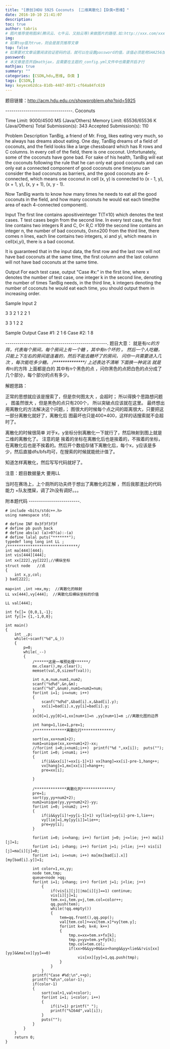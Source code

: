 ```yaml
---
title: "[原创]HDU 5925 Coconuts  [二维离散化]【杂类+思维】"
date: 2016-10-10 21:41:07
description:
toc: true
author: tabris
# 图片推荐使用图床(腾讯云、七牛云、又拍云等)来做图片的路径.如:http://xxx.com/xxx.jpg
img:
# 如果top值为true，则会是首页推荐文章
top: false
# 如果要对文章设置阅读验证密码的话，就可以在设置password的值，该值必须是用SHA256加密后的密码，防止被他人识破
password:
# 本文章是否开启mathjax，且需要在主题的_config.yml文件中也需要开启才行
mathjax: true
summary: ""
categories: [CSDN,hdu,思维, 杂类 ]
tags: [CSDN,]
key: keyece62dca-81db-4487-8971-cf64a84fc619
---
```


题目链接：http://acm.hdu.edu.cn/showproblem.php?pid=5925

---------------------------------.
Coconuts

Time Limit: 9000/4500 MS (Java/Others)    Memory Limit: 65536/65536 K (Java/Others)
Total Submission(s): 343    Accepted Submission(s): 110


Problem Description
TanBig, a friend of Mr. Frog, likes eating very much, so he always has dreams about eating. One day, TanBig dreams of a field of coconuts, and the field looks like a large chessboard which has R rows and C columns. In every cell of the field, there is one coconut. Unfortunately, some of the coconuts have gone bad. For sake of his health, TanBig will eat the coconuts following the rule that he can only eat good coconuts and can only eat a connected component of good coconuts one time(you can consider the bad coconuts as barriers, and the good coconuts are 4-connected, which means one coconut in cell (x, y) is connected to (x - 1, y), (x + 1, y), (x, y + 1), (x, y - 1).

Now TanBig wants to know how many times he needs to eat all the good coconuts in the field, and how many coconuts he would eat each time(the area of each 4-connected component).


Input
The first line contains apositiveinteger T(T≤10) which denotes the test cases. T test cases begin from the second line. In every test case, the first line contains two integers R and C, 0< R,C ≤109 the second line contains an integer n, the number of bad coconuts, 0≤n≤200 from the third line, there comes n lines, each line contains two integers, xi and yi, which means in cell(xi,yi), there is a bad coconut.

It is guaranteed that in the input data, the first row and the last row will not have bad coconuts at the same time, the first column and the last column will not have bad coconuts at the same time.


Output
For each test case, output "Case #x:" in the first line, where x denotes the number of test case, one integer k in the second line, denoting the number of times TanBig needs, in the third line, k integers denoting the number of coconuts he would eat each time, you should output them in increasing order.


Sample Input
2

3 3
2
1 2
2 1

3 3
1
2 2


Sample Output
Case #1:
2
1 6
Case #2:
1
8

 --------------------------------------------------.
 题目大意：
 就是有r*c的方阵，代表每个房间，每个房间上有一个糖 ，其中有n个坏的 。
 然后一个人吃糖，只能上下左右的房间是连着的，然后不能去糖坏了的房间，
 问你一共需要进入几次 ，每次能吃多少糖。
/**************/
上述表达不清晰
下面换一种说法
就是有r*c的方阵  上面都是白的 其中有n个黑色的点  ，问你黑色的点把白色的点分成了几个部分，每个部分的点有多少。

解题思路：

正常的思想就应该是搜索了，但是奈何图太大 ，会超时；
所以得换个思路想问题 ，
图虽然很大 ，但是黑色的点只有200个，
所以突破点应该就在这里。
最终想出用离散化的方法解决这个问题，；
图很大的时候每个点之间的距离很大，只要把这一部分离散化就好了，离散化后 图最坏也只是400*400，这样的话搜索就不会超时了。

离散化的时候很简单 对于x，y坐标分别离散化一下就行了，然后映射到图上就是二维的离散化了。
注意的是  挨着的坐标在离散化后也是挨着的，不挨着的坐标，在离散化后也是不挨着的。然后开个数组存储下离散化后，每个x，y应该是多少，然后直接dfs/bfs均可，在搜索的时候就能统计值了。

知道怎样离散化，然后写写代码就好了。

注意：题目数据量大  要用LL


当时在赛场上，上个厕所的功夫终于想出了离散化的正解 ，然后我那渣比的代码能力 +队友搅屎，调了2h没有调好。。。



附本题代码
-------------------------.
```
# include <bits/stdc++.h>
using namespace std;

# define INF 0x3f3f3f3f
# define pb push_back
# define abs(a) (a)>0?(a):-(a)
# define lalal puts("*******");
typedef long long int LL ;
/*******************************/
int ma[444][444];
int vis[444][444];
int xx[222],yy[222];//横纵坐标
struct node   //点
{
    int x,y,col;
} bad[222];

map<int ,int >mx,my;  //离散化的映射
LL vx[444],vy[444];  //离散化后横纵坐标的价值

LL val[444];

int fx[]= {0,0,1,-1};
int fy[]= {1,-1,0,0};

int main()
{
    int _,p;
    while(~scanf("%d",&_))
    {
        p=0;
        while(_--)
        {
            /******这是一堆预处理******/
            mx.clear(),my.clear();
            memset(val,0,sizeof(val));

            int n,m,num,num1,num2;
            scanf("%d%d",&n,&m);
            scanf("%d",&num),num1=num2=num;
            for(int i=1; i<=num; i++)
            {
                scanf("%d%d",&bad[i].x,&bad[i].y);
                xx[i]=bad[i].x,yy[i]=bad[i].y;
            }
            xx[0]=1,yy[0]=1,xx[num+1]=n ,yy[num+1]=m ;//离散化图的边界

            int hang=1,lie=1,pre=1;
            /**************离散化行**************/

            sort(xx,xx+num1+2);
            num1=unique(xx,xx+num1+2)-xx;
            //for(int i=0;i<num1;i++)  printf("%d ",xx[i]);  puts("");
            for(int i=0; i<num1; i++)
            {
                if(i&&xx[i]!=xx[i-1]+1) vx[hang]=xx[i]-pre-1,hang++;
                vx[hang]=1,mx[xx[i]]=hang++;
                pre=xx[i];

            }

            /**************离散化列**************/
            pre=1;
            sort(yy,yy+num2+2);
            num2=unique(yy,yy+num2+2)-yy;
            for(int i=0; i<num2; i++)
            {
                if(i&&yy[i]!=yy[i-1]+1) vy[lie]=yy[i]-pre-1,lie++;
                vy[lie]=1,my[yy[i]]=lie++;
                pre=yy[i];
            }

            for(int i=0; i<=hang; i++) for(int j=0; j<=lie; j++) ma[i][j]=1;
            for(int i=1; i<hang; i++) for(int j=1; j<lie; j++) vis[i][j]=ma[i][j]=0;
            for(int i=1; i<=num; i++) ma[mx[bad[i].x]][my[bad[i].y]]=1;

            int color=1,xx,yy;
            node tem,tmp;
            queue<node >qq;
            for(int i=1; i<hang; i++) for(int j=1; j<lie; j++)
                {
                    if(vis[i][j]||ma[i][j]==1) continue;
                    vis[i][j]=1;
                    tem.x=i,tem.y=j,tem.col=color++;
                    qq.push(tem);
                    while(!qq.empty())
                    {
                        tem=qq.front(),qq.pop();
                        val[tem.col]+=vx[tem.x]*vy[tem.y];
                        for(int k=0; k<4; k++)
                        {
                            tmp.x=xx=tem.x+fx[k];
                            tmp.y=yy=tem.y+fy[k];
                            tmp.col=tem.col;
                            if(xx>0&&yy>0&&xx<hang&&yy<lie&&!vis[xx][yy]&&ma[xx][yy]==0)
                                vis[xx][yy]=1,qq.push(tmp);
                        }
                    }
                }
            printf("Case #%d:\n",++p);
            printf("%d\n",color-1);
            if(color-1)
            {
                sort(val+1,val+color);
                for(int i=1; i<color; i++)
                {
                    if(i!=1) printf(" ");
                    printf("%I64d",val[i]);
                }
                puts("");
            }
        }
    }
    return 0;
}


```